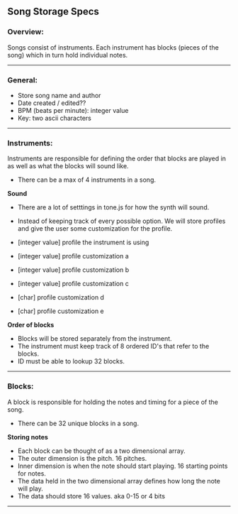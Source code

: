 ## Song Storage Specs


### Overview:

Songs consist of instruments. Each instrument has blocks (pieces of the song) which in turn hold individual notes.

---
### General:
- Store song name and author
- Date created / edited??
- BPM (beats per minute): integer value
- Key: two ascii characters

---
### Instruments:

Instruments are responsible for defining the order that blocks are played in as well as what the blocks will sound like.

- There can be a max of 4 instruments in a song.

**Sound**

- There are a lot of setttings in tone.js for how the synth will sound.
- Instead of keeping track of every possible option. We will store profiles and give the user some customization for the profile.


- [integer value] profile the instrument is using
- [integer value] profile customization a
- [integer value] profile customization b
- [integer value] profile customization c
- [char] profile customization d
- [char] profile customization e

**Order of blocks**

- Blocks will be stored separately from the instrument.
- The instrument must keep track of 8 ordered ID's that refer to the blocks.
- ID must be able to lookup 32 blocks.
---
### Blocks:
A block is responsible for holding the notes and timing for a piece of the song.

- There can be 32 unique blocks in a song.

**Storing notes**

- Each block can be thought of as a two dimensional array.
- The outer dimension is the pitch. 16 pitches.
- Inner dimension is when the note should start playing. 16 starting points for notes.
- The data held in the two dimensional array defines how long the note will play.
- The data should store 16 values. aka 0-15 or 4 bits
---
